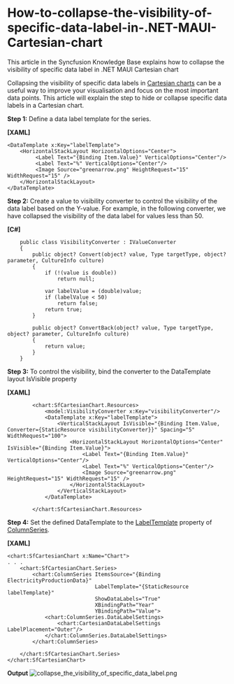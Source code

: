 # How-to-collapse-the-visibility-of-specific-data-label-in-.NET-MAUI-Cartesian-chart
This article in the Syncfusion Knowledge Base explains how to collapse the visibility of specific data label in .NET MAUI Cartesian chart

Collapsing the visibility of specific data labels in [Cartesian charts](https://www.syncfusion.com/maui-controls/maui-cartesian-charts) can be a useful way to improve your visualisation and focus on the most important data points. 
This article will explain the step to hide or collapse specific data labels in a Cartesian chart.

**Step 1:** Define a data label template for the series.

**[XAML]**
```
<DataTemplate x:Key="labelTemplate">
    <HorizontalStackLayout HorizontalOptions="Center">
         <Label Text="{Binding Item.Value}" VerticalOptions="Center"/>
         <Label Text="%" VerticalOptions="Center"/>
         <Image Source="greenarrow.png" HeightRequest="15" WidthRequest="15" />
    </HorizontalStackLayout>
</DataTemplate>
```
**Step 2:** Create a value to visibility converter to control the visibility of the data label based on the Y-value. For example, in the following converter, we have collapsed the visibility of the data label for values less than 50.

**[C#]**
```
    public class VisibilityConverter : IValueConverter
    {
        public object? Convert(object? value, Type targetType, object? parameter, CultureInfo culture)
        {
            if (!(value is double))
                return null;

            var labelValue = (double)value;
            if (labelValue < 50)
                return false;
            return true;
        }

        public object? ConvertBack(object? value, Type targetType, object? parameter, CultureInfo culture)
        {
            return value;
        }
    }
```
**Step 3:** To control the visibility, bind the converter to the DataTemplate layout IsVisible property

**[XAML]**
```
        <chart:SfCartesianChart.Resources>
            <model:VisibilityConverter x:Key="visibilityConverter"/>
            <DataTemplate x:Key="labelTemplate">
                <VerticalStackLayout IsVisible="{Binding Item.Value, Converter={StaticResource visibilityConverter}}" Spacing="5" WidthRequest="100">
                    <HorizontalStackLayout HorizontalOptions="Center" IsVisible="{Binding Item.Value}">
                        <Label Text="{Binding Item.Value}" VerticalOptions="Center"/>
                        <Label Text="%" VerticalOptions="Center"/>
                        <Image Source="greenarrow.png" HeightRequest="15" WidthRequest="15" />
                    </HorizontalStackLayout>
                </VerticalStackLayout>
            </DataTemplate>

        </chart:SfCartesianChart.Resources>
```
**Step 4:** Set the defined DataTemplate to the [LabelTemplate](https://help.syncfusion.com/cr/maui/Syncfusion.Maui.Charts.ChartSeries.html#Syncfusion_Maui_Charts_ChartSeries_LabelTemplate) property of [ColumnSeries](https://help.syncfusion.com/cr/maui/Syncfusion.Maui.Charts.ColumnSeries.html).

**[XAML]**
```
<chart:SfCartesianChart x:Name="Chart">
. . .
    <chart:SfCartesianChart.Series>
        <chart:ColumnSeries ItemsSource="{Binding ElectricityProductionData}" 
                            LabelTemplate="{StaticResource labelTemplate}"
                            ShowDataLabels="True"
                            XBindingPath="Year" 
                            YBindingPath="Value">
            <chart:ColumnSeries.DataLabelSettings>
                <chart:CartesianDataLabelSettings LabelPlacement="Outer"/>
            </chart:ColumnSeries.DataLabelSettings>
        </chart:ColumnSeries>
        
    </chart:SfCartesianChart.Series>
</chart:SfCartesianChart>
```
**Output**
 ![collapse_the_visibility_of_specific_data_label.png](https://support.syncfusion.com/kb/agent/attachment/article/15889/inline?token=eyJhbGciOiJodHRwOi8vd3d3LnczLm9yZy8yMDAxLzA0L3htbGRzaWctbW9yZSNobWFjLXNoYTI1NiIsInR5cCI6IkpXVCJ9.eyJpZCI6IjIxODEzIiwib3JnaWQiOiIzIiwiaXNzIjoic3VwcG9ydC5zeW5jZnVzaW9uLmNvbSJ9.K6J1qSq6NfGaIUqf9C-P6RbvLE-nRspU5QqfWg49jSc)
